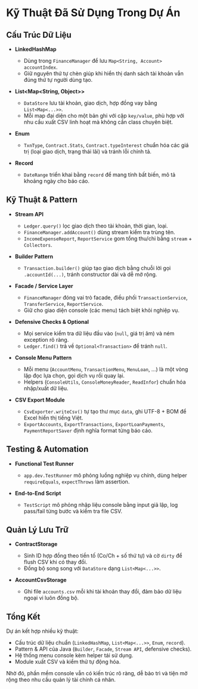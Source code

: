 # Kỹ Thuật Đã Sử Dụng Trong Dự Án

## Cấu Trúc Dữ Liệu

- **LinkedHashMap**
  - Dùng trong `FinanceManager` để lưu `Map<String, Account> accountIndex`.
  - Giữ nguyên thứ tự chèn giúp khi hiển thị danh sách tài khoản vẫn đúng thứ tự người dùng tạo.

- **List<Map<String, Object>>**
  - `DataStore` lưu tài khoản, giao dịch, hợp đồng vay bằng `List<Map<...>>`.
  - Mỗi map đại diện cho một bản ghi với cặp `key/value`, phù hợp với nhu cầu xuất CSV linh hoạt mà không cần class chuyên biệt.

- **Enum**
  - `TxnType`, `Contract.Stats`, `Contract.typeInterest` chuẩn hóa các giá trị (loại giao dịch, trạng thái lãi) và tránh lỗi chính tả.

- **Record**
  - `DateRange` triển khai bằng `record` để mang tính bất biến, mô tả khoảng ngày cho báo cáo.

## Kỹ Thuật & Pattern

- **Stream API**
  - `Ledger.query()` lọc giao dịch theo tài khoản, thời gian, loại.
  - `FinanceManager.addAccount()` dùng stream kiểm tra trùng tên.
  - `IncomeExpenseReport`, `ReportService` gom tổng thu/chi bằng `stream` + `Collectors`.

- **Builder Pattern**
  - `Transaction.builder()` giúp tạo giao dịch bằng chuỗi lời gọi `.accountId(...)`, tránh constructor dài và dễ mở rộng.

- **Facade / Service Layer**
  - `FinanceManager` đóng vai trò facade, điều phối `TransactionService`, `TransferService`, `ReportService`.
  - Giữ cho giao diện console (các menu) tách biệt khỏi nghiệp vụ.

- **Defensive Checks & Optional**
  - Mọi service kiểm tra dữ liệu đầu vào (`null`, giá trị âm) và ném exception rõ ràng.
  - `Ledger.find()` trả về `Optional<Transaction>` để tránh `null`.

- **Console Menu Pattern**
  - Mỗi menu (`AccountMenu`, `TransactionMenu`, `MenuLoan`, …) là một vòng lặp đọc lựa chọn, gọi dịch vụ rồi quay lại.
  - Helpers (`ConsoleUtils`, `ConsoleMoneyReader`, `ReadInfor`) chuẩn hóa nhập/xuất dữ liệu.

- **CSV Export Module**
  - `CsvExporter.writeCsv()` tự tạo thư mục `data`, ghi UTF-8 + BOM để Excel hiển thị tiếng Việt.
  - `ExportAccounts`, `ExportTransactions`, `ExportLoanPayments`, `PaymentReportSaver` định nghĩa format từng báo cáo.

## Testing & Automation

- **Functional Test Runner**
  - `app.dev.TestRunner` mô phỏng luồng nghiệp vụ chính, dùng helper `requireEquals`, `expectThrows` làm assertion.

- **End-to-End Script**
  - `TestScript` mô phỏng nhập liệu console bằng input giả lập, log pass/fail từng bước và kiểm tra file CSV.

## Quản Lý Lưu Trữ

- **ContractStorage**
  - Sinh ID hợp đồng theo tiền tố (Co/Ch + số thứ tự) và cờ `dirty` để flush CSV khi có thay đổi.
  - Đồng bộ song song với `DataStore` dạng `List<Map<...>>`.

- **AccountCsvStorage**
  - Ghi file `accounts.csv` mỗi khi tài khoản thay đổi, đảm bảo dữ liệu ngoại vi luôn đồng bộ.

## Tổng Kết

Dự án kết hợp nhiều kỹ thuật:
- Cấu trúc dữ liệu chuẩn (`LinkedHashMap`, `List<Map<...>>`, `Enum`, `record`).
- Pattern & API của Java (`Builder`, `Facade`, `Stream API`, defensive checks).
- Hệ thống menu console kèm helper tái sử dụng.
- Module xuất CSV và kiểm thử tự động hóa.

Nhờ đó, phần mềm console vẫn có kiến trúc rõ ràng, dễ bảo trì và tiện mở rộng theo nhu cầu quản lý tài chính cá nhân.
